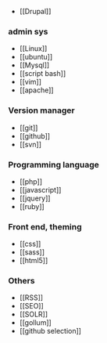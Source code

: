 * [[Drupal]]

### admin sys
* [[Linux]]
* [[ubuntu]]
* [[Mysql]]
* [[script bash]]
* [[vim]]
* [[apache]]

### Version manager
* [[git]]
* [[github]]
* [[svn]]

### Programming language
* [[php]]
* [[javascript]]
* [[jquery]]
* [[ruby]]

### Front end, theming 
* [[css]]
* [[sass]]
* [[html5]]

### Others
* [[RSS]]
* [[SEO]]
* [[SOLR]]
* [[gollum]]
* [[github selection]]

